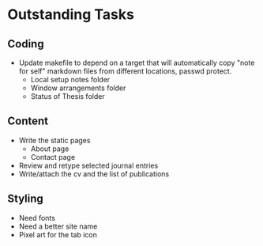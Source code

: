 # Outstanding Tasks

## Coding

* Update makefile to depend on a target that will automatically copy "note for self" markdown files from different locations, passwd protect.
  * Local setup notes folder
  * Window arrangements folder
  * Status of Thesis folder

## Content

* Write the static pages
  * About page
  * Contact page
* Review and retype selected journal entries
* Write/attach the cv and the list of publications

## Styling

* Need fonts
* Need a better site name
* Pixel art for the tab icon
